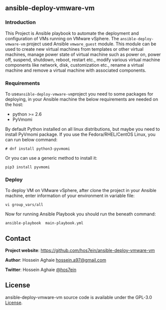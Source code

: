 ansible-deploy-vmware-vm
-------------------

### Introduction ###
This Project is Ansible playbook to automate the deployment and configuration of VMs running on VMware vSphere. The `ansible-deploy-vmware-vm` project used Ansible `vmware_guest` module. This module can be used to create new virtual machines from templates or other virtual machines, manage power state of virtual machine such as power on, power off, suspend, shutdown, reboot, restart etc., modify various virtual machine components like network, disk, customization etc., rename a virtual machine and remove a virtual machine with associated components.


### Requirements ###
To use`ansible-deploy-vmware-vm`project you need to some packages for deploying, in your Ansible machine the below requirements are needed on the host:

* python >= 2.6
* PyVmomi

By default Python installed on all linux distributions, but maybe you need to install PyVmomi package. If you use the Fedora/RHEL/CentOS Linux, you can run below command:

```
# dnf install python3-pyvmomi
```
Or you can use a generic method to install it:

```
pip3 install pyvmomi
```

### Deploy ###
To deploy VM on VMware vSphere, after clone the project in your Ansible machine, enter information of your environment in variable file:

```
vi group_vars/all
```

Now for running Ansible Playbook you should run the beneath command:

```
ansible-playbook  main-playbook.yml
```


## Contact

**Project website**: https://github.com/hos7ein/ansible-deploy-vmware-vm

**Author**: Hossein Aghaie <hossein.a97@gmail.com>

**Twitter**: Hossein Aghaie [@hos7ein](https://twitter.com/hos7ein)


## License

ansible-deploy-vmware-vm source code is available under the GPL-3.0 [License](/LICENSE).
